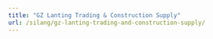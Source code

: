 ```yaml
---
title: "GZ Lanting Trading & Construction Supply"
url: /silang/gz-lanting-trading-and-construction-supply/
---
```

